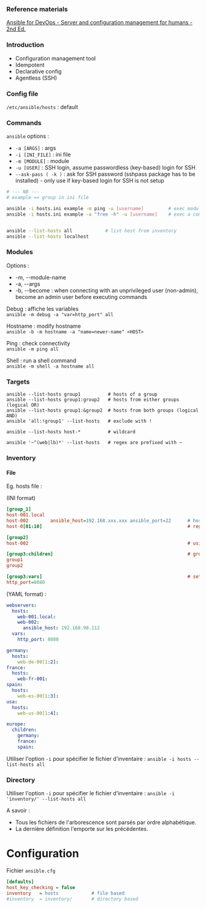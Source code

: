 ### Reference materials

[Ansible for DevOps - Server and configuration management for humans - 2nd Ed.](https://www.ansiblefordevops.com/)


### Introduction

- Configuration management tool
- Idempotent
- Declarative config
- Agentless (SSH)

### Config file

`/etc/ansible/hosts` : default

### Commands

`ansible` options : 
  - `-a [ARGS]`   : args
- `-i [INI_FILE]` : ini file
- `-m [MODULE]`   : module
- `-u [USER]`     : SSH login, assume passwordless (key-based) login for SSH
- `--ask-pass ( -k )` : ask for SSH password (sshpass package has to be installed) - only use if key-based login for SSH is not setup

```sh
# --- NB ---
# example == group in ini file

ansible -i hosts.ini example -m ping -u [username]         # exec module
ansible -i hosts.ini example -a "free -h" -u [username]    # exec a command


ansible --list-hosts all            # list host from inventory
ansible --list-hosts localhost
```

### Modules

Options :
* -m, --module-name
* -a, --args
* -b, --become : when connecting with an unprivileged user (non-admin), become an admin user before executing commands 

Debug : affiche les variables \
`ansible -m debug -a "var=http_port" all`

Hostname : modify hostname \
`ansible -b -m hostname -a "name=newer-name" <HOST>`

Ping : check connectivity \
`ansible -m ping all`

Shell : run a shell command \
`ansible -m shell -a hostname all`

### Targets

```
ansible --list-hosts group1          # hosts of a group
ansible --list-hosts group1:group2   # hosts from either groups (logical OR)
ansible --list-hosts group1:&group2  # hosts from both groups (logical AND)
ansible 'all:!group1' --list-hosts   # exclude with !

ansible --list-hosts host-*          # wildcard

ansible '~^(web|lb)*' --list-hosts   # regex are prefixed with ~
```

### Inventory

#### File 

Eg. hosts file :

(INI format) 
```ini
[group_1]
host-001.local
host-002        ansible_host=192.168.xxx.xxx ansible_port=22      # host variables
host-0[01:10]                                                     # regex

[group2]
host-002                                                          # using inventory hostname allows for DRY

[group3:children]                                                 # group of groups with the :children header
group1
group2

[group3:vars]                                                     # setting attributes to a group with the :vars header
http_port=8080
```

(YAML format) : 
```yaml
webservers:
  hosts:
    web-001.local:
    web-002:
      ansible_host: 192.168.98.112
  vars:
    http_port: 8080

germany:
  hosts:
    web-de-00[1:2]:
france:
  hosts:
    web-fr-001:
spain:
  hosts:
    web-es-00[1:3]:
usa:
  hosts:
    web-us-00[1:4]:

europe:
  children:
    germany:
    france:
    spain:
```

Utiliser l'option `-i` pour spécifier le fichier d'inventaire : `ansible -i hosts --list-hosts all`

### Directory

Utiliser l'option `-i` pour spécifier le fichier d'inventaire : `ansible -i 'inventory/' --list-hosts all`

A savoir : 
- Tous les fichiers de l'arborescence sont parsés par ordre alphabétique.
- La dernière définition l'emporte sur les précédentes.

# Configuration 
Fichier `ansible.cfg` 

```ini
[defaults]
host_key_checking = false
inventory   = hosts            # file based
#inventory  = inventory/       # directory based
```
